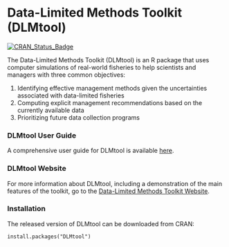 # Data-Limited Methods Toolkit (DLMtool)
[![CRAN_Status_Badge](http://www.r-pkg.org/badges/version/DLMtool)](http://cran.r-project.org/package=DLMtool)

The Data-Limited Methods Toolkit (DLMtool) is an R package that uses computer simulations of real-world fisheries to help scientists and managers with three common objectives: 

1. Identifying effective management methods given the uncertainties associated with data-limited fisheries
1. Computing explicit management recommendations based on the currently available data
1. Prioritizing future data collection programs 

### DLMtool User Guide
A comprehensive user guide for DLMtool is available [here](https://dlmtool.github.io/DLMtool/userguide/introduction.html).

### DLMtool Website
For more information about DLMtool, including a demonstration of the main features of the toolkit, go to the [Data-Limited Methods Toolkit Website](http://datalimitedtoolkit.org/).

### Installation

The released version of DLMtool can be downloaded from CRAN:

```
install.packages("DLMtool")
```
